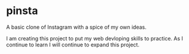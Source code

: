 # pinsta
A basic clone of Instagram with a spice of my own ideas.

I am creating this project to put my web devloping skills to practice. As I continue to learn I will continue to expand this project.
